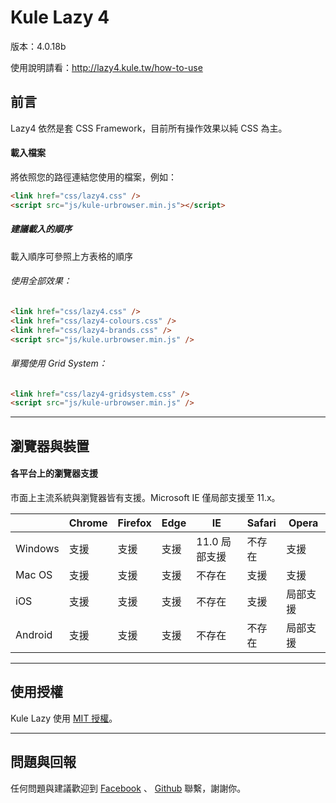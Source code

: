 Kule Lazy 4
=============

版本：4.0.18b

使用說明請看：http://lazy4.kule.tw/how-to-use

## 前言
Lazy4 依然是套 CSS Framework，目前所有操作效果以純 CSS 為主。

#### 載入檔案

將依照您的路徑連結您使用的檔案，例如：

```html
<link href="css/lazy4.css" />
<script src="js/kule-urbrowser.min.js"></script>
```

##### 建議載入的順序
載入順序可參照上方表格的順序
###### 使用全部效果：

```html
<link href="css/lazy4.css" />
<link href="css/lazy4-colours.css" />
<link href="css/lazy4-brands.css" />
<script src="js/kule.urbrowser.min.js" />
```

###### 單獨使用 Grid System：

```html
<link href="css/lazy4-gridsystem.css" />
<script src="js/kule-urbrowser.min.js" />
```
---

## 瀏覽器與裝置

#### 各平台上的瀏覽器支援

市面上主流系統與瀏覽器皆有支援。Microsoft IE 僅局部支援至 11.x。

|   |Chrome|Firefox|Edge|IE|Safari|Opera|
|---|---|---|---|---|---|---|
|Windows|支援|支援|支援|11.0 局部支援|不存在|支援|
|Mac OS|支援|支援|支援|不存在|支援|支援|
|iOS|支援|支援|支援|不存在|支援|局部支援|
|Android|支援|支援|支援|不存在|不存在|局部支援|

---

## 使用授權
Kule Lazy 使用 [MIT 授權](https://github.com/kuletw/lazy/blob/master/LICENSE)。

---

## 問題與回報
任何問題與建議歡迎到 [Facebook](https://www.facebook.com/kule.tw) 、 [Github](https://github.com/kuletw/lazy) 聯繫，謝謝你。
